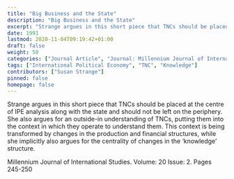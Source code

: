 ```yaml
---
title: "Big Business and the State"
description: "Big Business and the State"
excerpt: "Strange argues in this short piece that TNCs should be placed at the centre of IPE analysis along with the state and should not be left on the periphery. She also argues for an outside-in understanding of TNCs, putting them into the context in which they operate to understand them. This context is being transformed by changes in the production and financial structures, while she implicitly also argues for the centrality of changes in the ‘knowledge’ structure."
date: 1991
lastmod: 2020-11-04T09:19:42+01:00
draft: false
weight: 50
categories: ["Journal Article", "Journal: Millennium Journal of International Studies", "Publisher: SAGE Journals"]
tags: ["International Political Economy", "TNC", "Knowledge"]
contributors: ["Susan Strange"]
pinned: false
homepage: false
---
```


Strange argues in this short piece that TNCs should be placed at the centre of IPE analysis along with the state and should not be left on the periphery. She also argues for an outside-in understanding of TNCs, putting them into the context in which they operate to understand them. This context is being transformed by changes in the production and financial structures, while she implicitly also argues for the centrality of changes in the ‘knowledge’ structure.

Millennium Journal of International Studies. Volume: 20 Issue: 2. Pages 245-250